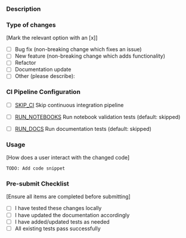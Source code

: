 ### Description
<!--- Provide a detailed description of the changes in this PR -->

### Type of changes
[Mark the relevant option with an [x]]

- [ ]  Bug fix (non-breaking change which fixes an issue)
- [ ]  New feature (non-breaking change which adds functionality)
- [ ]  Refactor
- [ ]  Documentation update
- [ ]  Other (please describe):

### CI Pipeline Configuration
<!-- Check the boxes below to configure CI (continuous integration) behavior. These will automatically apply labels -->
<!-- Note: Leave boxes unchecked by default, check only if you want to modify default behavior -->

 - [ ] [SKIP_CI](https://github.com/NVIDIA/bionemo-framework/blob/dorotat/pytest-nbval-on-demand/docs/docs/user-guide/contributing/contributing.md#skip_ci) Skip continuous integration pipeline
 - [ ] [RUN_NOTEBOOKS](https://github.com/NVIDIA/bionemo-framework/blob/dorotat/pytest-nbval-on-demand/docs/docs/user-guide/contributing/contributing.md#run_notebooks) Run notebook validation tests (default: skipped)
 - [ ] [RUN_DOCS](https://github.com/NVIDIA/bionemo-framework/blob/dorotat/pytest-nbval-on-demand/docs/docs/user-guide/contributing/contributing.md#run_docs) Run documentation tests (default: skipped)


### Usage
[How does a user interact with the changed code]
```python
TODO: Add code snippet
```

### Pre-submit Checklist
[Ensure all items are completed before submitting]

 - [ ] I have tested these changes locally
 - [ ] I have updated the documentation accordingly
 - [ ] I have added/updated tests as needed
 - [ ] All existing tests pass successfully